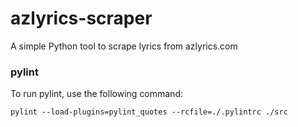 # azlyrics-scraper
A simple Python tool to scrape lyrics from azlyrics.com

### pylint
To run pylint, use the following command:

```
pylint --load-plugins=pylint_quotes --rcfile=./.pylintrc ./src
```
